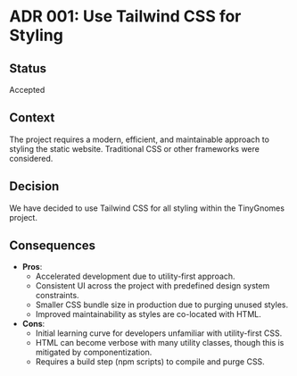 # ADR 001: Use Tailwind CSS for Styling

## Status
Accepted

## Context
The project requires a modern, efficient, and maintainable approach to styling the static website. Traditional CSS or other frameworks were considered.

## Decision
We have decided to use Tailwind CSS for all styling within the TinyGnomes project.

## Consequences
*   **Pros**:
    *   Accelerated development due to utility-first approach.
    *   Consistent UI across the project with predefined design system constraints.
    *   Smaller CSS bundle size in production due to purging unused styles.
    *   Improved maintainability as styles are co-located with HTML.
*   **Cons**:
    *   Initial learning curve for developers unfamiliar with utility-first CSS.
    *   HTML can become verbose with many utility classes, though this is mitigated by componentization.
    *   Requires a build step (npm scripts) to compile and purge CSS.